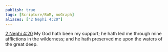 ```yaml
---
publish: true
tags: [Scripture/BoM, noGraph]
aliases: ["2 Nephi 4:20"]
---
```

[2 Nephi 4:20](https://churchofjesuschrist.org/study/scriptures/bofm/2-ne/4?lang=eng&id=p20#p20) My God hath been my support; he hath led me through mine afflictions in the wilderness; and he hath preserved me upon the waters of the great deep.
